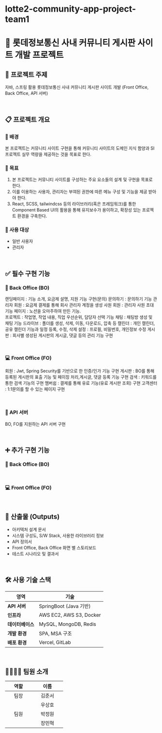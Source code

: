 # lotte2-community-app-project-team1
# 🏢 롯데정보통신 사내 커뮤니티 게시판 사이트 개발 프로젝트

## 📌 프로젝트 주제  

자바, 스프링 활용 롯데정보통신 사내 커뮤니티 게시판 사이트 개발
  (Front Office, Back Office, API 서버)

<br>

  
## 📋 프로젝트 개요  

### 📎 배경  

본 프로젝트는 커뮤니티 사이트 구현을 통해 커뮤니티 사이트의 도메인 지식 함양과 SI 프로젝트 실무 역량을 제공하는 것을 목표로 한다.


### 🎯 목표  

1. 본 프로젝트는 커뮤니티 사이트를 구성하는 주요 요소들의 설계 및 구현을 목표로 한다.
2. 이를 이용하는 사용자, 관리자는 부여된 권한에 따른 메뉴 구성 및 기능을 제공 받아야 한다.
3. React, SCSS, tailwindcss 등의 라이브러리(혹은 프레임워크)를 통한 Component Based UI의 활용을 통해 유지보수가 용이하고, 확장성 있는 프로젝트 환경을 구축한다.


### 👥 사용 대상  
- 일반 사용자  
- 관리자  


<br>

## ✅ 필수 구현 기능  

### 🔧 Back Office (BO)  

랜딩페이지 : 기능 소개, 요금제 설명, 지원 기능 구현(문의)
문의하기 : 문의하기 기능 
관리자 회원 : 요금제 결제를 통해 회사 관리자 계정을 생성
사원 회원 : 관리자 사원 초대 기능
페이지 : 노션을 오마주하여 만든 기능.  
프로젝트 : 작업명, 작업 내용, 직업 우선순위, 담당자 선택 기능
채팅 : 채팅방 생성 및 채팅 기능
드라이브 : 폴더를 생성, 삭제, 이동, 다운로드, 압축 등 
캘린더 : 개인 캘린더, 공유 캘린더 기능과 일정 등록, 수정, 삭제
설정 : 프로필, 비밀번호, 개인정보 수정
게시판 : 회사별 생성된 게시판의 게시글, 댓글 등의 관리 기능 구현

<br>

  
### 💻 Front Office (FO)  

회원 : Jwt, Spring Security를 기반으로 한 인증/인가 기능 구현
게시판 : BO를 통해 등록된 게시판의 표출 기능 및 페이징 처리,게시글, 댓글 등록 기능 구현
검색 : 키워드를 통한 검색 기능의 구현
멤버쉽 : 결제를 통해 유료 기능(유료 게시판 조회) 구현
고객센터 : 1:1문의를 할 수 있는 페이지 구현

<br>

  
### 🔗 API 서버  

BO, FO를 지원하는 API 서버 구현 

<br>

  
## ➕ 추가 구현 기능  

### 🔧 Back Office (BO)  


<br>

  
### 💻 Front Office (FO)  

<br>

  
## 🧾 산출물 (Outputs)  

- 아키텍처 설계 문서
- 시스템 구성도, S/W Stack, 사용한 라이브러리 정보
- API 정의서
- Front Office, Back Office 화면 별 스토리보드
- 테스트 시나리오 및 결과서

<br>

  
## 🛠️ 사용 기술 스택  

| 영역 | 기술 |
|------|------|
| **API 서버** | SpringBoot (Java 기반) |
| **인프라** | AWS EC2, AWS S3, Docker |
| **데이터베이스** | MySQL, MongoDB, Redis |
| **개발 환경** | SPA, MSA 구조 |
| **배포 환경** | Vercel, GitLab |

<br>

  
## 👨‍👩‍👧‍👦 팀원 소개  

<table style="width: 500px;">
  <thead>
    <tr>
      <th>&nbsp;&nbsp;&nbsp;&nbsp;&nbsp;역할&nbsp;&nbsp;&nbsp;&nbsp;&nbsp;</th>
      <th>&nbsp;&nbsp;&nbsp;&nbsp;&nbsp;이름&nbsp;&nbsp;&nbsp;&nbsp;&nbsp;</th>
    </tr>
  </thead>
  <tbody>
    <tr>
      <td>&nbsp;&nbsp;&nbsp;&nbsp;&nbsp;팀장&nbsp;&nbsp;&nbsp;&nbsp;&nbsp;</td>
      <td>&nbsp;&nbsp;&nbsp;&nbsp;&nbsp;김준서&nbsp;&nbsp;&nbsp;&nbsp;&nbsp;</td>
    </tr>
    <tr>
      <td rowspan='3'>&nbsp;&nbsp;&nbsp;&nbsp;&nbsp;팀원&nbsp;&nbsp;&nbsp;&nbsp;&nbsp;</td>
      <td>&nbsp;&nbsp;&nbsp;&nbsp;&nbsp;우상호&nbsp;&nbsp;&nbsp;&nbsp;&nbsp;</td>
    </tr>
    <tr>
      <td>&nbsp;&nbsp;&nbsp;&nbsp;&nbsp;박정원&nbsp;&nbsp;&nbsp;&nbsp;&nbsp;</td>
    </tr>
    <tr>
      <td>&nbsp;&nbsp;&nbsp;&nbsp;&nbsp;장민혁&nbsp;&nbsp;&nbsp;&nbsp;&nbsp;</td>
    </tr>
  </tbody>
</table>
